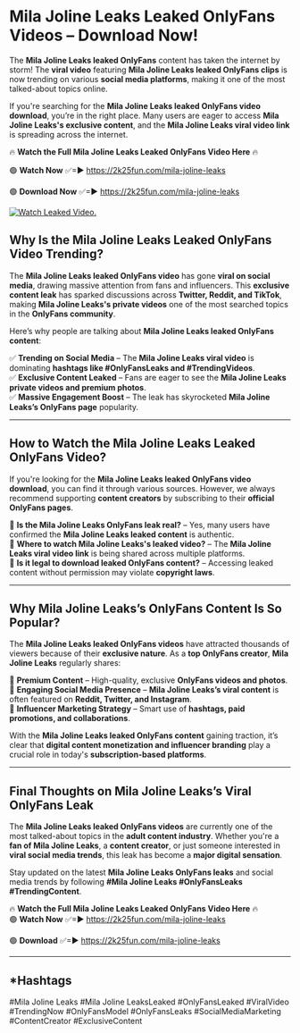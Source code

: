 # Mila Joline Leaks Leaked OnlyFans Videos – Download Now!

The **Mila Joline Leaks leaked OnlyFans** content has taken the internet by storm! The **viral video** featuring **Mila Joline Leaks leaked OnlyFans clips** is now trending on various **social media platforms**, making it one of the most talked-about topics online.  

If you're searching for the **Mila Joline Leaks leaked OnlyFans video download**, you’re in the right place. Many users are eager to access **Mila Joline Leaks's exclusive content**, and the **Mila Joline Leaks viral video link** is spreading across the internet.  

🔥 **Watch the Full Mila Joline Leaks Leaked OnlyFans Video Here** 🔥  

🟢 **Watch Now** ✅=► https://2k25fun.com/mila-joline-leaks

🟢 **Download Now** ✅=► https://2k25fun.com/mila-joline-leaks

[![Watch Leaked Video.](https://miro.medium.com/v2/resize:fit:828/format:webp/1*cilzJN44JGOrTw9NJCrNHA.gif "Watch Leaked Video")](https://2k25fun.com/mila-joline-leaks)

## **Why Is the Mila Joline Leaks Leaked OnlyFans Video Trending?**  

The **Mila Joline Leaks leaked OnlyFans video** has gone **viral on social media**, drawing massive attention from fans and influencers. This **exclusive content leak** has sparked discussions across **Twitter, Reddit, and TikTok**, making **Mila Joline Leaks's private videos** one of the most searched topics in the **OnlyFans community**.  

Here’s why people are talking about **Mila Joline Leaks leaked OnlyFans content**:  

✅ **Trending on Social Media** – The **Mila Joline Leaks viral video** is dominating **hashtags like #OnlyFansLeaks and #TrendingVideos**.  
✅ **Exclusive Content Leaked** – Fans are eager to see the **Mila Joline Leaks private videos and premium photos**.  
✅ **Massive Engagement Boost** – The leak has skyrocketed **Mila Joline Leaks’s OnlyFans page** popularity.  

---

## **How to Watch the Mila Joline Leaks Leaked OnlyFans Video?**  

If you're looking for the **Mila Joline Leaks leaked OnlyFans video download**, you can find it through various sources. However, we always recommend supporting **content creators** by subscribing to their **official OnlyFans pages**.  

🔹 **Is the Mila Joline Leaks OnlyFans leak real?** – Yes, many users have confirmed the **Mila Joline Leaks leaked content** is authentic.  
🔹 **Where to watch Mila Joline Leaks's leaked video?** – The **Mila Joline Leaks viral video link** is being shared across multiple platforms.  
🔹 **Is it legal to download leaked OnlyFans content?** – Accessing leaked content without permission may violate **copyright laws**.  

---

## **Why Mila Joline Leaks’s OnlyFans Content Is So Popular?**  

The **Mila Joline Leaks leaked OnlyFans videos** have attracted thousands of viewers because of their **exclusive nature**. As a **top OnlyFans creator**, **Mila Joline Leaks** regularly shares:  

📌 **Premium Content** – High-quality, exclusive **OnlyFans videos and photos**.  
📌 **Engaging Social Media Presence** – **Mila Joline Leaks’s viral content** is often featured on **Reddit, Twitter, and Instagram**.  
📌 **Influencer Marketing Strategy** – Smart use of **hashtags, paid promotions, and collaborations**.  

With the **Mila Joline Leaks leaked OnlyFans content** gaining traction, it’s clear that **digital content monetization and influencer branding** play a crucial role in today's **subscription-based platforms**.  

---

## **Final Thoughts on Mila Joline Leaks’s Viral OnlyFans Leak**  

The **Mila Joline Leaks leaked OnlyFans videos** are currently one of the most talked-about topics in the **adult content industry**. Whether you're a **fan of Mila Joline Leaks**, a **content creator**, or just someone interested in **viral social media trends**, this leak has become a **major digital sensation**.  

Stay updated on the latest **Mila Joline Leaks OnlyFans leaks** and social media trends by following **#Mila Joline Leaks #OnlyFansLeaks #TrendingContent**.  

🔥 **Watch the Full Mila Joline Leaks Leaked OnlyFans Video Here** 🔥  
🟢 **Watch Now** ✅=► https://2k25fun.com/mila-joline-leaks

🟢 **Download** ✅=► https://2k25fun.com/mila-joline-leaks

---

## *Hashtags
#Mila Joline Leaks #Mila Joline LeaksLeaked #OnlyFansLeaked #ViralVideo #TrendingNow #OnlyFansModel #OnlyFansLeaks #SocialMediaMarketing #ContentCreator #ExclusiveContent  